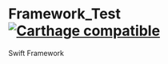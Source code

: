 # Framework_Test [![Carthage compatible](https://img.shields.io/badge/Carthage-compatible-4BC51D.svg?style=flat)](https://github.com/Carthage/Carthage)
Swift Framework
